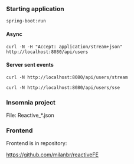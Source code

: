 ### Starting application

`spring-boot:run`

#### Async
`curl -N -H "Accept: application/stream+json" http://localhost:8080/api/users`

#### Server sent events
`curl -N http://localhost:8080/api/users/stream`

`curl -N http://localhost:8080/api/users/sse`

### Insomnia project

File: Reactive_*.json

### Frontend

Frontend is in repository:

https://github.com/milanbr/reactiveFE
